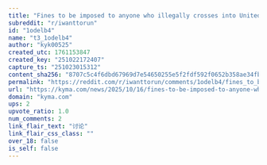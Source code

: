 ```yaml
---
title: "Fines to be imposed to anyone who illegally crosses into United States"
subreddit: "r/iwanttorun"
id: "1odelb4"
name: "t3_1odelb4"
author: "kyk00525"
created_utc: 1761153847
created_key: "251022172407"
capture_ts: "251023015312"
content_sha256: "8707c5c4f6dbd67969d7e54650255e5f2fdf592f0652b358ae34fb1c4f101507"
permalink: "https://reddit.com/r/iwanttorun/comments/1odelb4/fines_to_be_imposed_to_anyone_who_illegally/"
url: "https://kyma.com/news/2025/10/16/fines-to-be-imposed-to-anyone-who-illegally-crosses-into-united-states/"
domain: "kyma.com"
ups: 2
upvote_ratio: 1.0
num_comments: 2
link_flair_text: "讨论"
link_flair_css_class: ""
over_18: false
is_self: false
---
```


